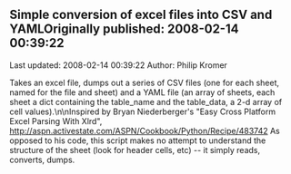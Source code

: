 ## Simple conversion of excel files into CSV and YAMLOriginally published: 2008-02-14 00:39:22 
Last updated: 2008-02-14 00:39:22 
Author: Philip Kromer 
 
Takes an excel file, dumps out a series of CSV files (one for each sheet, named for the file and sheet) and a YAML file (an array of sheets, each sheet a dict containing the table_name and the table_data, a 2-d array of cell values).\n\nInspired by Bryan Niederberger's "Easy Cross Platform Excel Parsing With Xlrd", http://aspn.activestate.com/ASPN/Cookbook/Python/Recipe/483742  As opposed to his code, this script makes no attempt to understand the structure of the sheet (look for header cells, etc) -- it simply reads, converts, dumps.